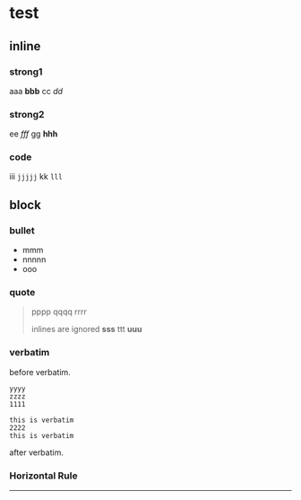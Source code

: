 # test

## inline

### strong1

aaa **bbb** cc *dd*

### strong2

ee _fff_ gg __hhh__

### code

iii `jjjjj` kk `lll`

## block

### bullet

* mmm
* nnnnn
* ooo

### quote

> pppp
> qqqq
> rrrr
>
> inlines are ignored **sss** ttt __uuu__

### verbatim

before verbatim.

    yyyy
    zzzz
    1111

    this is verbatim
    2222
    this is verbatim

after verbatim.

### Horizontal Rule


- - - - -

